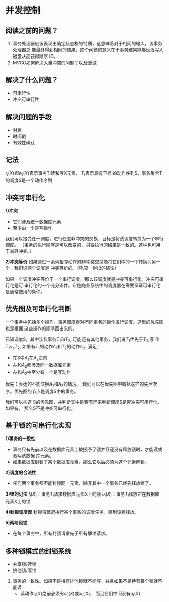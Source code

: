 # 并发控制
## 阅读之前的问题？
1. 事务处理器应该表现出确定状态机的特质，这意味着对于相同的输入，该事务处理器总
   能最终得到相同的结果。这个问题的意义在于事务结果能够延迟写入磁盘从而获得顺序
   IO。
2. MVCC如何解决大量冲突的问题？以及重试

## 解决了什么问题？
+ 可串行性
+ 冲突可串行性

## 解决问题的手段
+ 封锁
+ 时间戳
+ 有效性确认

## 记法
$r_i(X)和w_i(X)$表示事务Ti读和写X元素， $T_i$表示具有下标i的动作序列$，事务集合T
的调度S是一个动作序列

## 冲突可串行化
**1)冲突**
+ 它们涉及统一数据库元素
+ 至少由一个是写操作

我们可以接受任一调度，进行任意非冲突的交换，目标是将该调度转换为一个串行调度。
（事务的执行顺序是可以改变的，只要执行的结果是一致的。这种也可用于减轻冲突。）

**2)冲突等价**
如果通过一系列相邻动作的非冲突交换能将它们中的一个转换为另一个，我们说两个调度是
冲突等价的。（呼应一得出的结论）

如果一个调度冲突等价于一个串行调度，那么该调度就是冲突可串行化。冲突可串行化是可
串行化的一个充分条件。它是商业系统中的调度器在需要保证可串行化是通常使用的条件。

## 优先图及可串行化判断
一个事务中包括多个操作，事务调度器对不同事务的操作进行调度。这里的优先图也是根据
这些操作的顺序画出来的。

已知调度S，其中涉及事务$T_1$和$T_2$, 可能还有其他事务，我们说$T_1$优先于$T_2$,写
作$T_1 < _sT_2$, 如果有$T_1$的动作$A_1$和$T_2$的动作$A_2$, 满足：
+ 在S中$A_1$在$A_2$之前
+ $A_1$和$A_2$都涉及同一数据库元素
+ $A_1$和$A_2$中至少有一个是写动作

优先：表达的不能交换$A_1$和$A_2$的情况。
我们可以在优先图中概括这样的先后次序。优先图的节点是调度S中的事务。

我们可以构造 S的优先图，并判断其中是否有环来判断调度S是否冲突可串行化。如果有，
那么S不是冲突可串行化。

## 基于锁的可串行化实现
**1)事务的一致性**
+ 事务只有先前以及在数据库元素上被授予了锁并且还没有释放锁时，才能读或者写该数据
  库元素。
+ 如果数据库封锁了某个数据库元素，那么它以后必须为这个元素解锁。

**2)调度的合法性**
+ 任何两个事务都不能封锁同一元素，除非其中一个事务已经先释放锁了。

**3)锁的记法**
$l_i(X)$：事务$T_i$请求数据库元素X上的锁
$u_i(X)$：事务$T_i$释放它在数据库元素X上的锁


**4)封锁调度器**
封锁将延迟执行某个事务的调度任务，直到该锁释放。

**5)两阶段锁**
+ 在每个事务中，所有封锁请求先于所有解锁请求。

## 多种锁模式的封锁系统
+ 共享锁/读锁
+ 排他锁/写锁

1. 事务的一致性。如果不是持有排他锁就不能写，并且如果不是持有某个锁就不能读
   + 读动作$r_i(X)$之前必须有$sl_i(X)$或$xl_i(X)$， 而且它们中间没有$u_i(X)$
